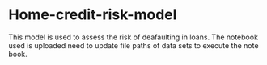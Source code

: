 # Home-credit-risk-model
This model is used to assess the risk of deafaulting in loans. The notebook used is uploaded need to update file paths of data sets to execute the note book.
